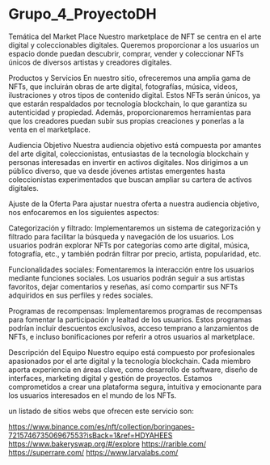 # Grupo_4_ProyectoDH

Temática del Market Place
Nuestro marketplace de NFT se centra en el arte digital y coleccionables digitales. Queremos proporcionar a los usuarios un espacio donde puedan descubrir, comprar, vender y coleccionar NFTs únicos de diversos artistas y creadores digitales.

Productos y Servicios
En nuestro sitio, ofreceremos una amplia gama de NFTs, que incluirán obras de arte digital, fotografías, música, videos, ilustraciones y otros tipos de contenido digital. Estos NFTs serán únicos, ya que estarán respaldados por tecnología blockchain, lo que garantiza su autenticidad y propiedad. Además, proporcionaremos herramientas para que los creadores puedan subir sus propias creaciones y ponerlas a la venta en el marketplace.

Audiencia Objetivo
Nuestra audiencia objetivo está compuesta por amantes del arte digital, coleccionistas, entusiastas de la tecnología blockchain y personas interesadas en invertir en activos digitales. Nos dirigimos a un público diverso, que va desde jóvenes artistas emergentes hasta coleccionistas experimentados que buscan ampliar su cartera de activos digitales.

Ajuste de la Oferta
Para ajustar nuestra oferta a nuestra audiencia objetivo, nos enfocaremos en los siguientes aspectos:

Categorización y filtrado: Implementaremos un sistema de categorización y filtrado para facilitar la búsqueda y navegación de los usuarios. Los usuarios podrán explorar NFTs por categorías como arte digital, música, fotografía, etc., y también podrán filtrar por precio, artista, popularidad, etc.

Funcionalidades sociales: Fomentaremos la interacción entre los usuarios mediante funciones sociales. Los usuarios podrán seguir a sus artistas favoritos, dejar comentarios y reseñas, así como compartir sus NFTs adquiridos en sus perfiles y redes sociales.

Programas de recompensas: Implementaremos programas de recompensas para fomentar la participación y lealtad de los usuarios. Estos programas podrían incluir descuentos exclusivos, acceso temprano a lanzamientos de NFTs, e incluso bonificaciones por referir a otros usuarios al marketplace.

Descripción del Equipo
Nuestro equipo está compuesto por profesionales apasionados por el arte digital y la tecnología blockchain. Cada miembro aporta experiencia en áreas clave, como desarrollo de software, diseño de interfaces, marketing digital y gestión de proyectos. Estamos comprometidos a crear una plataforma segura, intuitiva y emocionante para los usuarios interesados en el mundo de los NFTs.

un listado de sitios webs que ofrecen este servicio son:

https://www.binance.com/es/nft/collection/boringapes-721574673506967553?isBack=1&ref=HDYAHEES
https://www.bakeryswap.org/#/explore
https://rarible.com/
https://superrare.com/
https://www.larvalabs.com/
